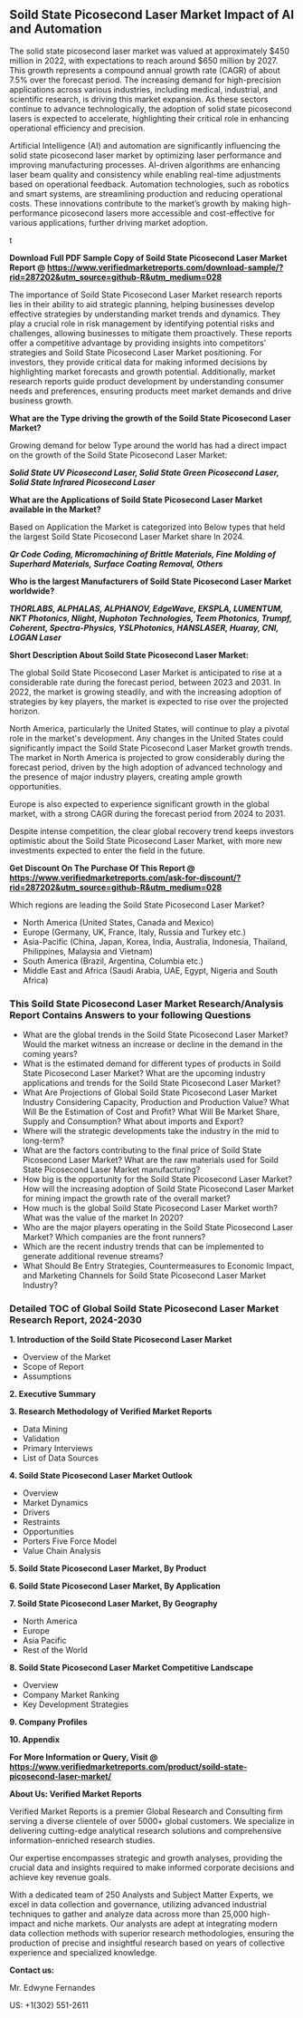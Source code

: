 <h2>Soild State Picosecond Laser Market Impact of AI and Automation</h2><p>The solid state picosecond laser market was valued at approximately $450 million in 2022, with expectations to reach around $650 million by 2027. This growth represents a compound annual growth rate (CAGR) of about 7.5% over the forecast period. The increasing demand for high-precision applications across various industries, including medical, industrial, and scientific research, is driving this market expansion. As these sectors continue to advance technologically, the adoption of solid state picosecond lasers is expected to accelerate, highlighting their critical role in enhancing operational efficiency and precision.</p><p>Artificial Intelligence (AI) and automation are significantly influencing the solid state picosecond laser market by optimizing laser performance and improving manufacturing processes. AI-driven algorithms are enhancing laser beam quality and consistency while enabling real-time adjustments based on operational feedback. Automation technologies, such as robotics and smart systems, are streamlining production and reducing operational costs. These innovations contribute to the market’s growth by making high-performance picosecond lasers more accessible and cost-effective for various applications, further driving market adoption.</p>t</p><p id="" class=""><strong>Download Full PDF Sample Copy of Soild State Picosecond Laser Market Report @ <a href="https://www.verifiedmarketreports.com/download-sample/?rid=287202&utm_source=github-R&utm_medium=028" target="_blank">https://www.verifiedmarketreports.com/download-sample/?rid=287202&utm_source=github-R&utm_medium=028</a></strong></p><p>The importance of&nbsp;Soild State Picosecond Laser Market research reports lies in their ability to aid strategic planning, helping businesses develop effective strategies by understanding market trends and dynamics. They play a crucial role in risk management by identifying potential risks and challenges, allowing businesses to mitigate them proactively. These reports offer a competitive advantage by providing insights into competitors' strategies and Soild State Picosecond Laser Market positioning. For investors, they provide critical data for making informed decisions by highlighting market forecasts and growth potential. Additionally, market research reports guide product development by understanding consumer needs and preferences, ensuring products meet market demands and drive business growth.</p><p><strong>What are the&nbsp;Type driving the growth of the Soild State Picosecond Laser Market?</strong></p><p id="" class="">Growing demand for below Type around the world has had a direct impact on the growth of the Soild State Picosecond Laser Market:</p><em><strong>Solid State UV Picosecond Laser, Solid State Green Picosecond Laser, Solid State Infrared Picosecond Laser</strong></em></p><strong>What are the&nbsp;Applications&nbsp;of Soild State Picosecond Laser Market available in the Market?</strong></p><p id="" class="">Based on Application the Market is categorized into Below types that held the largest Soild State Picosecond Laser Market share In 2024.</p><em><strong>Qr Code Coding, Micromachining of Brittle Materials, Fine Molding of Superhard Materials, Surface Coating Removal, Others</strong></em></p><strong>Who is the largest Manufacturers of Soild State Picosecond Laser Market worldwide?</strong></p><p><em><strong>THORLABS, ALPHALAS, ALPHANOV, EdgeWave, EKSPLA, LUMENTUM, NKT Photonics, Nlight, Nuphoton Technologies, Teem Photonics, Trumpf, Coherent, Spectra-Physics, YSLPhotonics, HANSLASER, Huaray, CNI, LOGAN Laser</strong></em></p><p id="" class=""><strong>Short Description About Soild State Picosecond Laser Market:</strong></p><p>The global Soild State Picosecond Laser Market is anticipated to rise at a considerable rate during the forecast period, between 2023 and 2031. In 2022, the market is growing steadily, and with the increasing adoption of strategies by key players, the market is expected to rise over the projected horizon.</p><p>North America, particularly the United States, will continue to play a pivotal role in the market's development. Any changes in the United States could significantly impact the Soild State Picosecond Laser Market growth trends. The market in North America is projected to grow considerably during the forecast period, driven by the high adoption of advanced technology and the presence of major industry players, creating ample growth opportunities.</p><p>Europe is also expected to experience significant growth in the global market, with a strong CAGR during the forecast period from 2024 to 2031.</p><p>Despite intense competition, the clear global recovery trend keeps investors optimistic about the Soild State Picosecond Laser Market, with more new investments expected to enter the field in the future.</p><p id="" class=""><strong>Get Discount On The Purchase Of This Report @ <a href="https://www.verifiedmarketreports.com/ask-for-discount/?rid=287202&utm_source=github-R&utm_medium=028" target="_blank">https://www.verifiedmarketreports.com/ask-for-discount/?rid=287202&utm_source=github-R&utm_medium=028</a></strong></p>Which regions are leading the Soild State Picosecond Laser Market?</p><ul><li>North America (United States, Canada and Mexico)</li><li>Europe (Germany, UK, France, Italy, Russia and Turkey etc.)</li><li>Asia-Pacific (China, Japan, Korea, India, Australia, Indonesia, Thailand, Philippines, Malaysia and Vietnam)</li><li>South America (Brazil, Argentina, Columbia etc.)</li><li>Middle East and Africa (Saudi Arabia, UAE, Egypt, Nigeria and South Africa)</li></ul><h3 id="" class="">This Soild State Picosecond Laser Market Research/Analysis Report Contains Answers to your following Questions</h3><ul><li>What are the global trends in the Soild State Picosecond Laser Market? Would the market witness an increase or decline in the demand in the coming years?</li><li>What is the estimated demand for different types of products in Soild State Picosecond Laser Market? What are the upcoming industry applications and trends for the Soild State Picosecond Laser Market?</li><li>What Are Projections of Global Soild State Picosecond Laser Market Industry Considering Capacity, Production and Production Value? What Will Be the Estimation of Cost and Profit? What Will Be Market Share, Supply and Consumption? What about imports and Export?</li><li>Where will the strategic developments take the industry in the mid to long-term?</li><li>What are the factors contributing to the final price of Soild State Picosecond Laser Market? What are the raw materials used for Soild State Picosecond Laser Market manufacturing?</li><li>How big is the opportunity for the Soild State Picosecond Laser Market? How will the increasing adoption of Soild State Picosecond Laser Market for mining impact the growth rate of the overall market?</li><li>How much is the global Soild State Picosecond Laser Market worth? What was the value of the market In 2020?</li><li>Who are the major players operating in the Soild State Picosecond Laser Market? Which companies are the front runners?</li><li>Which are the recent industry trends that can be implemented to generate additional revenue streams?</li><li>What Should Be Entry Strategies, Countermeasures to Economic Impact, and Marketing Channels for Soild State Picosecond Laser Market Industry?</li></ul><h3 id="" class="">Detailed TOC of Global Soild State Picosecond Laser Market Research Report, 2024-2030</h3><p id="" class=""><strong>1. Introduction of the Soild State Picosecond Laser Market</strong></p><ul><li>Overview of the Market</li><li>Scope of Report</li><li>Assumptions</li></ul><p id="" class=""><strong>2. Executive Summary</strong></p><p id="" class=""><strong>3. Research Methodology of Verified Market Reports</strong></p><ul><li>Data Mining</li><li>Validation</li><li>Primary Interviews</li><li>List of Data Sources</li></ul><p id="" class=""><strong>4. Soild State Picosecond Laser Market Outlook</strong></p><ul><li>Overview</li><li>Market Dynamics</li><li>Drivers</li><li>Restraints</li><li>Opportunities</li><li>Porters Five Force Model</li><li>Value Chain Analysis</li></ul><p id="" class=""><strong>5. Soild State Picosecond Laser Market, By Product</strong></p><p id="" class=""><strong>6. Soild State Picosecond Laser Market, By Application</strong></p><p id="" class=""><strong>7. Soild State Picosecond Laser Market, By Geography</strong></p><ul><li>North America</li><li>Europe</li><li>Asia Pacific</li><li>Rest of the World</li></ul><p id="" class=""><strong>8. Soild State Picosecond Laser Market Competitive Landscape</strong></p><ul><li>Overview</li><li>Company Market Ranking</li><li>Key Development Strategies</li></ul><p id="" class=""><strong>9. Company Profiles</strong></p><p id="" class=""><strong>10. Appendix</strong></p><p id="" class=""><strong>For More Information or Query, Visit @ <a href="https://www.verifiedmarketreports.com/product/soild-state-picosecond-laser-market/" target="_blank">https://www.verifiedmarketreports.com/product/soild-state-picosecond-laser-market/</a></strong></p><p id="" class=""><strong>About Us: Verified Market Reports</strong></p><p id="" class="">Verified Market Reports is a premier Global Research and Consulting firm serving a diverse clientele of over 5000+ global customers. We specialize in delivering cutting-edge analytical research solutions and comprehensive information-enriched research studies.</p><p id="" class="">Our expertise encompasses strategic and growth analyses, providing the crucial data and insights required to make informed corporate decisions and achieve key revenue goals.</p><p id="" class="">With a dedicated team of 250 Analysts and Subject Matter Experts, we excel in data collection and governance, utilizing advanced industrial techniques to gather and analyze data across more than 25,000 high-impact and niche markets. Our analysts are adept at integrating modern data collection methods with superior research methodologies, ensuring the production of precise and insightful research based on years of collective experience and specialized knowledge.</p><p id="" class=""><strong>Contact us:</strong></p><p id="" class="">Mr. Edwyne Fernandes</p><p id="" class="">US: +1(302) 551-2611</p>